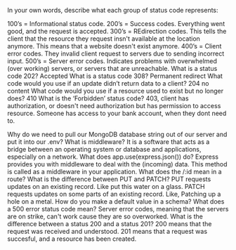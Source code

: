 In your own words, describe what each group of status code represents:

100’s = Informational status code. 
200’s = Success codes. Everything went good, and the request is accepted.
300’s = REdirection codes. This tells the client that the resource they request insn't available at the location anymore. This means that a website doesn't exist anymore.
400’s = Client error codes. They invalid client request to servers due to sending incorrect input.
500’s = Server error codes. Indicates problems with overwhelmed (over working) servers, or servers that are unreachable.
What is a status code 202? Accepted
What is a status code 308? Permanent redirect
What code would you use if an update didn’t return data to a client? 204 no content
What code would you use if a resource used to exist but no longer does? 410
What is the ‘Forbidden’ status code? 403, client has authorization, or doesn't need authorization but has permission to access resource. Someone has access to your bank account, when they dont need to.




Why do we need to pull our MongoDB database string out of our server and put it into our .env?
What is middleware? It is a software that acts as a bridge between an operating system or database and applications, especially on a network.
What does app.use(express.json()) do? Express provides you with middleware to deal with the (incoming) data. This method is called as a middleware in your application.
What does the /:id mean in a route?
What is the difference between PUT and PATCH? PUT requests updates on an existing record. Like put this water on a glass. PATCH requests updates on some parts of an existing record. Like, Patching up a hole on a metal.
How do you make a default value in a schema?
What does a 500 error status code mean? Server error codes, meaning that the servers are on strike, can't work cause they are so overworked.
What is the difference between a status 200 and a status 201? 200 means that the request was received and understood. 201 means that a request was succesful, and a resource has been created.
